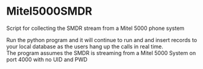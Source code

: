 # Mitel5000SMDR  
Script for collecting the SMDR stream from a Mitel 5000 phone system

Run the python program and it will continue to run and and insert records to your local database as the users hang up the calls in real time.  
The program assumes the SMDR is streaming from a Mitel 5000 System on port 4000 with no UID and PWD

